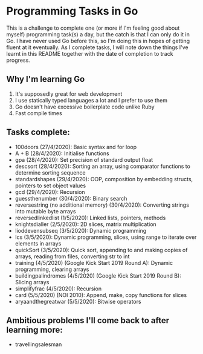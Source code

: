 # Programming Tasks in Go

This is a challenge to complete one (or more if I'm feeling good about myself) programming task(s) a day, but the catch is that I can only do it in Go.
I have never used Go before this, so I'm doing this in hopes of getting fluent at it eventually. As I complete tasks, I will note down the things I've learnt in this README together with the date of completion to track progress.

## Why I'm learning Go
1. It's supposedly great for web development
2. I use statically typed languages a lot and I prefer to use them 
3. Go doesn't have excessive boilerplate code unlike Ruby
4. Fast compile times

## Tasks complete:
- 100doors (27/4/2020): Basic syntax and for loop
- A + B (28/4/2020): Initialise functions
- gpa (28/4/2020): Set precision of standard output float
- descsort (28/4/2020): Sorting an array, using comparator functions to determine sorting sequence
- standardshapes (29/4/2020): OOP, composition by embedding structs, pointers to set object values
- gcd (29/4/2020): Recursion
- guessthenumber (30/4/2020): Binary search
- reversestring (no additional memory) (30/4/2020): Converting strings into mutable byte arrays
- reversedlinkedlist (1/5/2020): Linked lists, pointers, methods
- knightsdialler (2/5/2020): 2D slices, matrix multiplication
- lioddevensubseq (3/5/2020): Dynamic programming
- lcs (3/5/2020): Dynamic programming, slices, using range to iterate over elements in arrays
- quickSort (3/5/2020): Quick sort, appending to and making copies of arrays, reading from files, converting str to int
- training (4/5/2020) (Google Kick Start 2019 Round A): Dynamic programming, clearing arrays
- buildingpalindromes (4/5/2020) (Google Kick Start 2019 Round B): Slicing arrays
- simplifyfrac (4/5/2020): Recursion
- card (5/5/2020) (NOI 2010): Append, make, copy functions for slices
- aryaandthegreatwar (5/5/2020): Bitwise operators

## Ambitious problems I'll come back to after learning more:
- travellingsalesman
